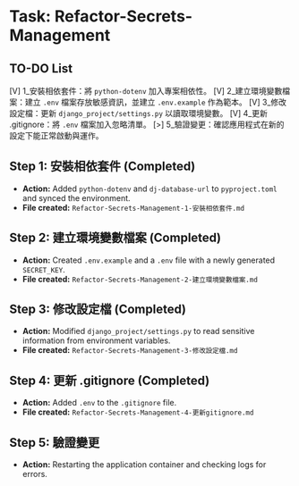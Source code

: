 # Task: Refactor-Secrets-Management

## TO-DO List
[V] 1_安裝相依套件：將 `python-dotenv` 加入專案相依性。
[V] 2_建立環境變數檔案：建立 `.env` 檔案存放敏感資訊，並建立 `.env.example` 作為範本。
[V] 3_修改設定檔：更新 `django_project/settings.py` 以讀取環境變數。
[V] 4_更新 .gitignore：將 `.env` 檔案加入忽略清單。
[>] 5_驗證變更：確認應用程式在新的設定下能正常啟動與運作。

## Step 1: 安裝相依套件 (Completed)
*   **Action:** Added `python-dotenv` and `dj-database-url` to `pyproject.toml` and synced the environment.
*   **File created:** `Refactor-Secrets-Management-1-安裝相依套件.md`

## Step 2: 建立環境變數檔案 (Completed)
*   **Action:** Created `.env.example` and a `.env` file with a newly generated `SECRET_KEY`.
*   **File created:** `Refactor-Secrets-Management-2-建立環境變數檔案.md`

## Step 3: 修改設定檔 (Completed)
*   **Action:** Modified `django_project/settings.py` to read sensitive information from environment variables.
*   **File created:** `Refactor-Secrets-Management-3-修改設定檔.md`

## Step 4: 更新 .gitignore (Completed)
*   **Action:** Added `.env` to the `.gitignore` file.
*   **File created:** `Refactor-Secrets-Management-4-更新gitignore.md`

## Step 5: 驗證變更
*   **Action:** Restarting the application container and checking logs for errors.
